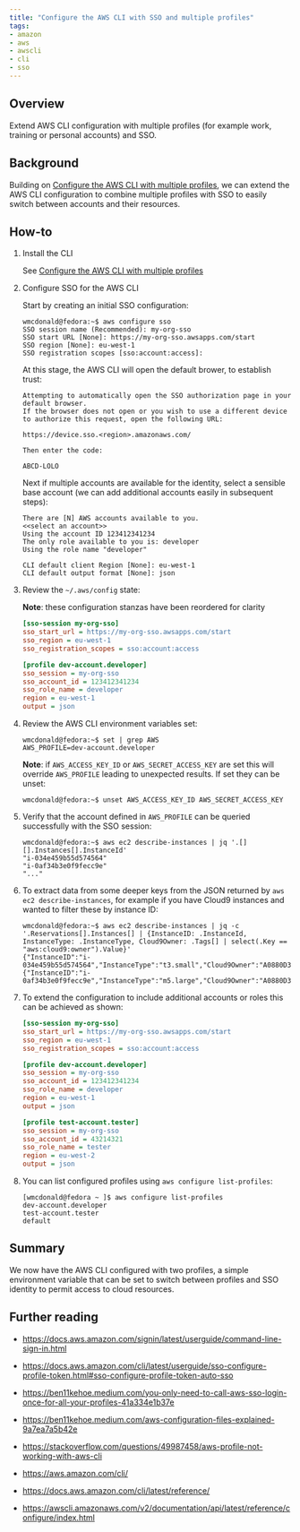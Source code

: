 ```yaml
---
title: "Configure the AWS CLI with SSO and multiple profiles"
tags:
- amazon
- aws
- awscli
- cli
- sso
---
```


## Overview
Extend AWS CLI configuration with multiple profiles (for example work, training or personal accounts) and SSO.

## Background
Building on [Configure the AWS CLI with multiple profiles](https://wmcdonald404.co.uk/2024/02/21/aws-cli-configure-with-profiles.html), we can extend the AWS CLI configuration to combine multiple profiles with SSO to easily switch between accounts and their resources.

## How-to
1. Install the CLI

    See [Configure the AWS CLI with multiple profiles](https://wmcdonald404.co.uk/2024/02/21/aws-cli-configure-with-profiles.html)

2. Configure SSO for the AWS CLI

    Start by creating an initial SSO configuration:

    ```shell
    wmcdonald@fedora:~$ aws configure sso
    SSO session name (Recommended): my-org-sso
    SSO start URL [None]: https://my-org-sso.awsapps.com/start
    SSO region [None]: eu-west-1
    SSO registration scopes [sso:account:access]:
    ```

    At this stage, the AWS CLI will open the default brower, to establish trust:
    
    ```shell
    Attempting to automatically open the SSO authorization page in your default browser.
    If the browser does not open or you wish to use a different device to authorize this request, open the following URL:

    https://device.sso.<region>.amazonaws.com/
    
    Then enter the code:

    ABCD-LOLO
    ```
    
    Next if multiple accounts are available for the identity, select a sensible base account (we can add additional accounts easily in subsequent steps):
    
    ```shell
    There are [N] AWS accounts available to you.
    <<select an account>>
    Using the account ID 123412341234
    The only role available to you is: developer
    Using the role name "developer"

    CLI default client Region [None]: eu-west-1
    CLI default output format [None]: json
    ```

3. Review the `~/.aws/config` state:

    **Note**: these configuration stanzas have been reordered for clarity

    ```ini
    [sso-session my-org-sso]
    sso_start_url = https://my-org-sso.awsapps.com/start
    sso_region = eu-west-1
    sso_registration_scopes = sso:account:access

    [profile dev-account.developer]
    sso_session = my-org-sso
    sso_account_id = 123412341234
    sso_role_name = developer
    region = eu-west-1
    output = json
    ```

4. Review the AWS CLI environment variables set:

    ```shell
    wmcdonald@fedora:~$ set | grep AWS
    AWS_PROFILE=dev-account.developer
    ```
    
    **Note**: if `AWS_ACCESS_KEY_ID` or `AWS_SECRET_ACCESS_KEY` are set this will override `AWS_PROFILE` leading to unexpected results. If set they can be unset:

    ```shell
    wmcdonald@fedora:~$ unset AWS_ACCESS_KEY_ID AWS_SECRET_ACCESS_KEY
    ```

5. Verify that the account defined in `AWS_PROFILE` can be queried successfully with the SSO session:

    ```shell
    wmcdonald@fedora:~$ aws ec2 describe-instances | jq '.[][].Instances[].InstanceId'
    "i-034e459b55d574564"
    "i-0af34b3e0f9fecc9e"
    "..."
    ```

6. To extract data from some deeper keys from the JSON returned by `aws ec2 describe-instances`, for example if you have Cloud9 instances and wanted to filter these by instance ID:

    ```shell
    wmcdonald@fedora:~$ aws ec2 describe-instances | jq -c '.Reservations[].Instances[] | {InstanceID: .InstanceId, InstanceType: .InstanceType, Cloud9Owner: .Tags[] | select(.Key == "aws:cloud9:owner").Value}'
    {"InstanceID":"i-034e459b55d574564","InstanceType":"t3.small","Cloud9Owner":"A0880D35011EEA187F057:bob.typeytype"}
    {"InstanceID":"i-0af34b3e0f9fecc9e","InstanceType":"m5.large","Cloud9Owner":"A0880D35011EEA187F057:alan.syscall"}
    ```

7. To extend the configuration to include additional accounts or roles this can be achieved as shown:

    ```ini
    [sso-session my-org-sso]
    sso_start_url = https://my-org-sso.awsapps.com/start
    sso_region = eu-west-1
    sso_registration_scopes = sso:account:access

    [profile dev-account.developer]
    sso_session = my-org-sso
    sso_account_id = 123412341234
    sso_role_name = developer
    region = eu-west-1
    output = json

    [profile test-account.tester]
    sso_session = my-org-sso
    sso_account_id = 43214321
    sso_role_name = tester
    region = eu-west-2
    output = json
    ```

8. You can list configured profiles using `aws configure list-profiles`:

    ```shell
    [wmcdonald@fedora ~ ]$ aws configure list-profiles 
    dev-account.developer
    test-account.tester
    default
    ```


## Summary
We now have the AWS CLI configured with two profiles, a simple environment variable that can be set to switch between profiles and SSO identity to permit access to cloud resources.

## Further reading
- https://docs.aws.amazon.com/signin/latest/userguide/command-line-sign-in.html
- https://docs.aws.amazon.com/cli/latest/userguide/sso-configure-profile-token.html#sso-configure-profile-token-auto-sso
- https://ben11kehoe.medium.com/you-only-need-to-call-aws-sso-login-once-for-all-your-profiles-41a334e1b37e
- https://ben11kehoe.medium.com/aws-configuration-files-explained-9a7ea7a5b42e
- https://stackoverflow.com/questions/49987458/aws-profile-not-working-with-aws-cli

- https://aws.amazon.com/cli/
- https://docs.aws.amazon.com/cli/latest/reference/
- https://awscli.amazonaws.com/v2/documentation/api/latest/reference/configure/index.html
